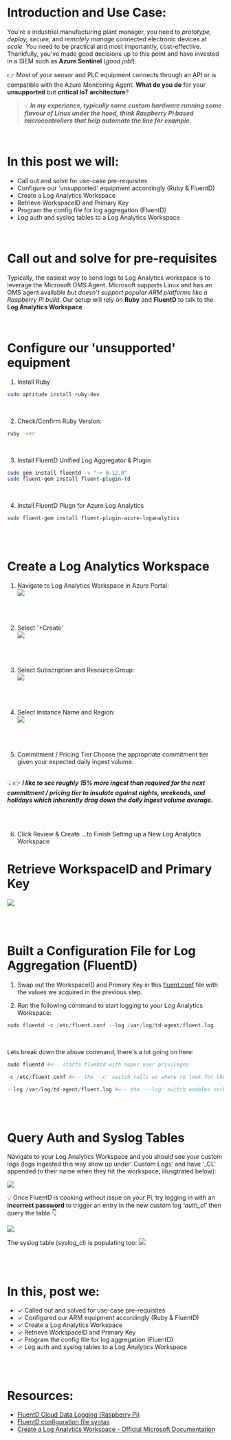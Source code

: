 # Introduction and Use Case:
You're a industrial manufacturing plant manager, you need to _prototype, deploy, secure,_ and _remotely manage_ connected electronic devices at _scale._ You need to be practical and most importantly, cost-effective. Thankfully, you've made good decisions up to this point and have invested in a SIEM such as **Azure Sentinel** (_good job!_).

&#128073; Most of your sensor and PLC equipment connects through an API or is compatible with the Azure Monitoring Agent. **What do you do** for your **unsupported** but **critical IoT architecture**?

 
>  &#128161;  **_In my experience, typically some custom hardware running some flavour of Linux under the hood, think Raspberry Pi based microcontrollers that help automate the line for example._**

<br/>

# In this post we will: 
- Call out and solve for use-case pre-requisites
- Configure our 'unsupported' equipment accordingly (Ruby & FluentD)
- Create a Log Analytics Workspace
- Retrieve WorkspaceID and Primary Key
- Program the config file for log aggregation (FluentD)
- Log auth and syslog tables to a Log Analytics Workspace


<br/>

# Call out and solve for pre-requisites
Typically, the easiest way to send logs to Log Analytics workspace is to leverage the Microsoft OMS Agent. Microsoft supports Linux and has an OMS agent available _but doesn’t support popular ARM platforms like a Raspberry Pi build._ Our setup will rely on **Ruby** and **FluentD** to talk to the **Log Analytics Workspace** 

<br/>

# Configure our 'unsupported' equipment

1. Install Ruby
```bash
sudo aptitude install ruby-dev
```

<br/>

2. Check/Confirm Ruby Version:
```bash
ruby -ver
```

<br/>

3. Install FluentD Unified Log Aggregator & Plugin
```bash
sudo gem install fluentd -v "~> 0.12.0"
sudo fluent-gem install fluent-plugin-td
```

<br/>

4. Install FluentD Plugn for Azure Log Analytics
```bash
sudo fluent-gem install fluent-plugin-azure-loganalytics
```

<br/><br/>

# Create a Log Analytics Workspace
1. Navigate to Log Analytics Workspace in Azure Portal: <br/>
![](/assets/img/iot/LAW1.png)

<br/><br/>

2. Select '+Create' <br/>
![](/assets/img/iot/LAW2.png)

<br/><br/>

3. Select Subscription and Resource Group: <br/>
![](/assets/img/iot/LAW3.png)

<br/><br/>

4. Select Instance Name and Region: <br/>
![](/assets/img/iot/LAW4.png)

<br/><br/>

5. Commitment / Pricing Tier
Choose the appropriate commitment tier given your expected daily ingest volume. <br/><br/>

&#128161;
	&#128073;      **_I like to see roughly 15% more ingest than required for the next commitment / pricing tier to insulate against nights, weekends, and holidays which inherently drag down the daily ingest volume average._** 

<br/><br/>

6. Click Review & Create
 ...to Finish Setting up a New Log Analytics Workspace 

# Retrieve WorkspaceID and Primary Key
![](/assets/img/iot/WorkspaceIDandKey.png)

<br/><br/>

# Built a Configuration File for Log Aggregation (FluentD)
1. Swap out the WorkspaceID and Primary Key in this [fluent.conf](https://github.com/EEN421/EEN421.github.io/blob/master/assets/Code/iot/fluent.conf) file with the values we acquired in the previous step.

2. Run the following command to start logging to your Log Analytics Workspace:

```python
sudo fluentd -c /etc/fluent.conf --log /var/log/td-agent/fluent.log
```

<br/>

Lets break down the above command, there's a lot going on here:

```python
sudo fluentd #<-- starts fluentd with super user privileges

-c /etc/fluent.conf #<-- the '-c' switch tells us where to look for the config file (I keep mine in /etc/)

--log /var/log/td-agent/fluent.log #<-- the '--log' switch enables verbose logging and specifies where to drop the resulting log output
```

<br/><br/>

# Query Auth and Syslog Tables
Navigate to your Log Analytics Workspace and you should see your custom logs (logs ingested this way show up under 'Custom Logs' and have '_CL' appended to their name when they hit the workspace, illusgtrated below):

![](/assets/img/iot/CustomLogs.png)

&#128161; Once FluentD is cooking without issue on your Pi, try logging in with an **incorrect password** to trigger an entry in the new custom log _'auth_cl'_ then query the table &#128071;

![](/assets/img/iot/Auth_CL.png)

The syslog table (syslog_cl) is populating too: 
![](/assets/img/iot/syslog_cl.png)

<br/><br/>


# In this, post we: 
- &#10003; Called out and solved for use-case pre-requisites
- &#10003; Configured our ARM equipment accordingly (Ruby & FluentD)
- &#10003; Create a Log Analytics Workspace
- &#10003; Retrieve WorkspaceID and Primary Key
- &#10003; Program the config file for log aggregation (FluentD)
- &#10003; Log auth and syslog tables to a Log Analytics Workspace

<br/><br/>

# Resources:
- [FluentD Cloud Data Logging (Raspberry Pi)](https://docs.fluentd.org/v/0.12/articles/raspberrypi-cloud-data-logger)
- [FluentD configuration file syntax](https://docs.fluentd.org/v/0.12/configuration/config-file)
- [Create a Log Analytics Workspace - Official Microsoft Documentation](https://learn.microsoft.com/en-us/azure/azure-monitor/logs/quick-create-workspace?tabs=azure-portal) 
